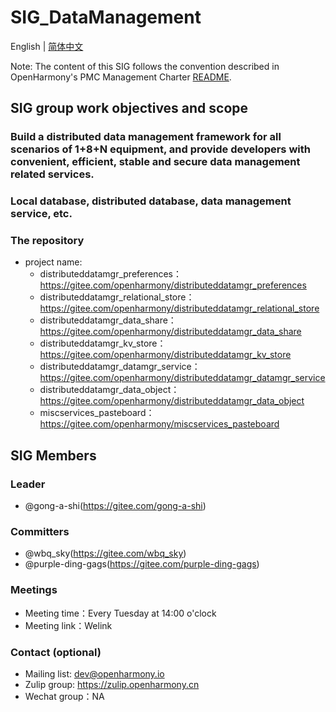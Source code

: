 # SIG_DataManagement 
English | [简体中文](./sig-distributeddatamgr_cn.md)

Note: The content of this SIG follows the convention described in OpenHarmony's PMC Management Charter [README](/zh/pmc.md).

## SIG group work objectives and scope

### Build a distributed data management framework for all scenarios of 1+8+N equipment, and provide developers with convenient, efficient, stable and secure data management related services.

### Local database, distributed database, data management service, etc.

### The repository 
- project name:
  - distributeddatamgr_preferences：https://gitee.com/openharmony/distributeddatamgr_preferences
  - distributeddatamgr_relational_store：https://gitee.com/openharmony/distributeddatamgr_relational_store
  - distributeddatamgr_data_share：https://gitee.com/openharmony/distributeddatamgr_data_share
  - distributeddatamgr_kv_store：https://gitee.com/openharmony/distributeddatamgr_kv_store
  - distributeddatamgr_datamgr_service：https://gitee.com/openharmony/distributeddatamgr_datamgr_service
  - distributeddatamgr_data_object：https://gitee.com/openharmony/distributeddatamgr_data_object
  - miscservices_pasteboard：https://gitee.com/openharmony/miscservices_pasteboard

## SIG Members

### Leader
- @gong-a-shi(https://gitee.com/gong-a-shi)

### Committers
- @wbq_sky(https://gitee.com/wbq_sky)
- @purple-ding-gags(https://gitee.com/purple-ding-gags)

### Meetings
 - Meeting time：Every Tuesday at 14:00 o'clock
 - Meeting link：Welink

### Contact (optional)

- Mailing list: dev@openharmony.io
- Zulip group: https://zulip.openharmony.cn
- Wechat group：NA
